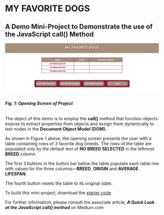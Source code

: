 # MY FAVORITE DOGS

## A Demo Mini-Project to Demonstrate the use of the JavaScript call() Method

![image](call-demo-screenshot.png)
###### **Fig. 1: Opening Screen of Project**

The object of this demo is to employ the **call()** method that function
objects expose to extract properties from objects and assign them
dynamically to text nodes in the **Document Object Model (DOM).**

As shown in Figure 1 above, the opening screen presents the user with a table
containing rows of 3 favorite dog breeds. The rows of the table are populated
only by the default text of **NO BREED SELECTED** in the leftmost **BREED**
column.

The first 3 buttons in the button bar below the table populate each table row
with values for the three columns&mdash;**BREED**, **ORIGIN** and
**AVERAGE LIFESPAN**.

The fourth button resets the table to its original state.

To build this mini-project, download the [starter code](https://github.com/RHieger/my-favorite-dogs/releases)

For further information, please consult the associate article,
**_A Quick Look at the JavaScript call() method_** on Medium.com
